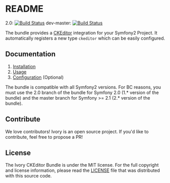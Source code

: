 # README

2.0: [![Build Status](https://secure.travis-ci.org/egeloen/IvoryCKEditorBundle.png?branc=2.0)](http://travis-ci.org/egeloen/IvoryCKEditorBundle)
dev-master: [![Build Status](https://secure.travis-ci.org/egeloen/IvoryCKEditorBundle.png?banch=dev-master)](http://travis-ci.org/egeloen/IvoryCKEditorBundle)

The bundle provides a [CKEditor](http://ckeditor.com/) integration for your Symfony2 Project. It automatically registers
a new type `ckeditor` which can be easily configured.

## Documentation

   1. [Installation](http://github.com/egeloen/IvoryCKEditorBundle/blob/master/Resources/doc/installation.md)
   2. [Usage](http://github.com/egeloen/IvoryCKEditorBundle/blob/master/Resources/doc/usage.md)
   3. [Configuration](http://github.com/egeloen/IvoryCKEditorBundle/blob/master/Resources/doc/configuration.md) (Optional)

The bundle is compatible with all Symfony2 versions. For BC reasons, you must use the 2.0 branch of the bundle for
Symfony 2.0 (1.* version of the bundle) and the master branch for Symfony >= 2.1 (2.* version of the bundle).

## Contribute

We love contributors! Ivory is an open source project. If you'd like to contribute, feel free to propose a PR!

## License

The Ivory CKEditor Bundle is under the MIT license. For the full copyright and license information, please read the
[LICENSE](https://github.com/egeloen/IvoryCKEditorBundle/blob/master/LICENSE) file that was distributed with this
source code.
